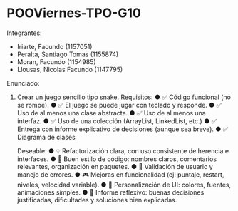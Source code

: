 # POOViernes-TPO-G10
Integrantes:
- Iriarte, Facundo (1157051)
- Peralta, Santiago Tomas (1155874)
- Moran, Facundo (1154985)
- Llousas, Nicolas Facundo (1147795)

Enunciado:

1) Crear un juego sencillo tipo snake.
   Requisitos:
   ● ✅ Código funcional (no se rompe).
   ● ✅ El juego se puede jugar con teclado y responde.
   ● ✅ Uso de al menos una clase abstracta.
   ● ✅ Uso de al menos una interfaz.
   ● ✅ Uso de una colección (ArrayList, LinkedList, etc.)
   ● ✅ Entrega con informe explicativo de decisiones (aunque sea breve).
   ● ✅ Diagrama de clases

   Deseable:
   ● 💡 Refactorización clara, con uso consistente de herencia e interfaces.
   ● 🧼 Buen estilo de código: nombres claros, comentarios relevantes, organización en paquetes.
   ● 🧼 Validación de usuario y manejo de errores.
   ● 🎮 Mejoras en funcionalidad (ej: puntaje, restart, niveles, velocidad variable).
   ● 🎨 Personalización de UI: colores, fuentes, animaciones simples.
   ● 🧠 Informe reflexivo: buenas decisiones justificadas, dificultades y soluciones bien explicadas.

